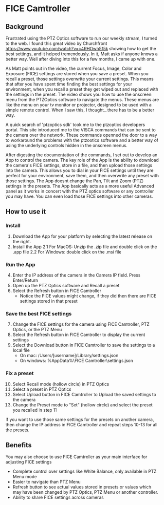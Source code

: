 # FICE Camtroller

## Background
Frustrated using the PTZ Optics software to run our weekly stream, I turned to the web. I found this great video by Churchfront https://www.youtube.com/watch?v=c4RHOwh5f5k showing how to get the best settings, and it helped tremendously. In it, Matt asks if anyone knows a better way. Well after diving into this for a few months, I came up with one.

As Matt points out in the video, the current Focus, Image, Color and Exposure (FICE) settings are stored when you save a preset. When you recall a preset, those settings overwrite your current settings. This means that after you have spent time finding the best settings for your environment, when you recall a preset they get wiped out and replaced with the settings in the preset. The video shows you how to use the onscreen menu from the PTZOptics software to navigate the menus. These menus are like the menu on your tv monitor or projector, designed to be used with a simple remote control. When I saw this, I thought...there has to be a better way.

A quick search of 'ptzoptics sdk' took me to the ptzoptics developers portal. This site introduced me to the VISCA commands that can be sent to the camera over the network. These commands openned the door to a way to workaround the problems with the ptzootics software and a better way of using the underlying controls hidden in the onscreen menus.
  
After digesting the documentation of the commands, I set out to develop an App to control the camera. The key role of the App is the ability to download the camera's FICE settings, store in a file, and then upload those settings into the camera. This allows you to dial in your FICE settings until they are perfect for your environment, save them, and then overwrite any preset with those settings. The App doesnt change the Pan, Tilt and Zoom (PTZ) settings in the presets. The App basically acts as a more useful Advanced panel as it works in concert with the PTZ optics software or any controller you may have. You can even load those FICE settings into other cameras.

## How to use it

### Install
1. Download the App for your platform by selecting the latest release on the right.
2. Install the App
2.1  For MacOS: Unzip the .zip file and double click on the .app file
2.2  For Windows: double click on the .msi file

### Run the App
4. Enter the IP address of the camera in the Camera IP field. Press Enter/Return
5. Open up the PTZ Optics software and Recall a preset
6. Select the Refresh button in FICE Camtroller
    - Notice the FICE values might change, if they did then there are FICE settings stored in that preset
  
### Save the best FICE settings
7. Change the FICE settings for the camera using FICE Camtroller, PTZ Optics, or the PTZ Menu
8. Select the Refresh button in FICE Camtroller to display the current settings
9. Select the Download button in FICE Camtroller to save the settings to a local file
   - On mac: /Users/[username]/Library/settings.json
   - On windows: %AppData%\FICE Camtroller\settings.json
  
### Fix a preset
10. Select Recall mode (hollow circle) in PTZ Optics
11. Select a preset in PTZ Optics
12. Select Upload button in FICE Camtroller to Upload the saved settings to the camera
13. Change the Preset mode to "Set" (hollow circle) and select the preset you recalled in step 11

If you want to use those same settings for the presets on another camera, then change the IP address in FICE Camtroller and repeat steps 10-13 for all the presets.


## Benefits
You may also choose to use FICE Camtroller as your main interface for adjusting FICE settings
- Complete control over settings like White Balance, only available in PTZ Menu mode
- Easier to navigate than PTZ Menu
- Refresh button to see actual values stored in presets or values which may have been changed by PTZ Optics, PTZ Menu or another controller.
- Ability to share FICE settings across cameras
    
